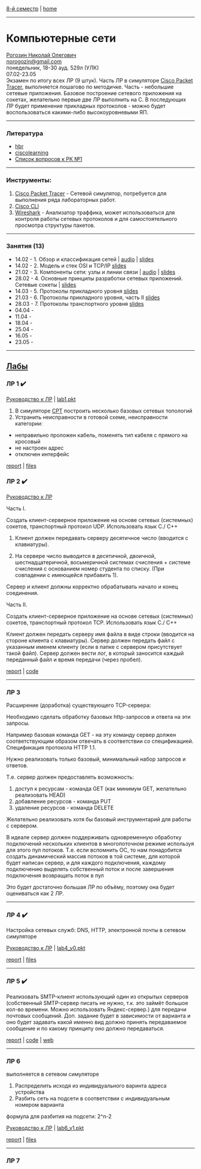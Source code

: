 [8-й семестр](../2022_8_sem.md) | [home](../README.md)
____________________________________
# Компьютерные сети 
[Рогозин Николай Олегович](https://networking-labs.ru/) \
norogozin@gmail.com \
понедельник, 18-30 ауд. 529л (УЛК)\
07.02-23.05 \
Экзамен по итогу всех ЛР (9 штук). Часть ЛР в симуляторе [Cisco Packet Tracer](https://www.netacad.com/ru/courses/packet-tracer), выполняется пошагово по методичке. Часть - небольшие сетевые приложения. Базовое построение сетевого приложения на сокетах, желательно первые две ЛР выполнить на C. В последующих ЛР будет применение прикладных протоколов - можно будет воспользоваться какими-либо высокоуровневыми ЯП.
____________________________________
### Литература

* [hbr](https://habr.com/ru/post/134892/)
* [ciscolearning](https://ciscolearning.ru/)
* [Список вопросов к РК №1](https://docs.google.com/document/d/1zYmXS5kxyfDuPgQ_tBog3G79i8xrJGuy/edit?usp=sharing&ouid=104050528212751164470&rtpof=true&sd=true)

____________________________________
### Инструменты:

1. [Cisco Packet Tracer](https://www.netacad.com/ru/courses/packet-tracer) - Сетевой симулятор, потребуется для выполнения ряда лабораторных работ.
2. [Cisco CLI](https://www.cisco.com/c/ru_ru/td/docs/ios/fundamentals/configuration/guide/12_4/cf_12_4_book/cf_cli-basics.html)
3. [Wireshark](https://www.wireshark.org/) - Анализатор траффика, может использоваться для контроля работы сетевых протоколов и для самостоятельного просмотра структуры пакетов.

____________________________________
### Занятия (13)

* 14.02 - 1. Обзор и классификация сетей | [audio](https://drive.google.com/file/d/1gBJXzjiGZWQAXToCpsktHKEGyOt38MAu/view?usp=sharing) | [slides](https://docs.google.com/presentation/d/1ZPXRFfLD-hi8l1_TWF1224qHrCOUukNk/edit?usp=sharing&ouid=104050528212751164470&rtpof=true&sd=true)
* 14.02 - 2. Модель и стек OSI и TCP/IP [slides](https://docs.google.com/presentation/d/1kxcIIE8LtY26ES-wNcQtHtJlTb56XcWw/edit?usp=sharing&ouid=104050528212751164470&rtpof=true&sd=true)
* 21.02 - 3. Компоненты сети: узлы и линии связи | [audio](https://drive.google.com/file/d/1NdOWs6YKOtlW9ieT0UoXziRCH9HdcJll/view?usp=sharing) | [slides](https://docs.google.com/presentation/d/1Ii-iomXKiIiAAn0z214xbKWam6y8aC6x/edit?usp=sharing&ouid=104050528212751164470&rtpof=true&sd=true)
* 28.02 - 4. Основные принципы разработки сетевых приложений. Сетевые сокеты | [slides](https://drive.google.com/file/d/1KqRp5hkeV5HCB8WBTV7EuJF6DCeQpy1z/view?usp=sharing) 
* 14.03 - 5. Протоколы прикладного уровня [slides](https://drive.google.com/file/d/1KyTbX5nuQ3vj_hySuhZh7CJoap1tFm7N/view?usp=sharing)
* 21.03 - 6. Протоколы прикладного уровня, часть II [slides](https://drive.google.com/file/d/1SAk9SR-XpwaN73vW0Zn_mRFJbVasfLO4/view?usp=sharing)
* 28.03 - 7. Протоколы 
транспортного уровня [slides](https://drive.google.com/file/d/1W8sxt32O7p5U1FXXoY8i8fPsiKj7Mggy/view?usp=drivesdk)
* 04.04 -  
* 11.04 -  
* 18.04 -  
* 25.04 -  
* 16.05 -  
* 23.05 - 

____________________________________

## [Лабы](https://github.com/dKosarevsky/networks/blob/main/README.md)

### ЛР 1 ✔️

[Руководство к ЛР](https://docs.google.com/document/d/1Z86DTMJc3F9BhJevMdyAwROGtaHFz3Pp/edit?usp=sharing&ouid=104050528212751164470&rtpof=true&sd=true) | [ lab1.pkt](https://drive.google.com/file/d/1C61uFcZQjvF3QPzp_4GyaWIIDuxDkSpW/view?usp=sharing)

1. В симуляторе [CPT](https://skillsforall.com/resources/lab-downloads) построить несколько базовых сетевых топологий
2. Устранить неисправности в готовой схеме, неисправности категории: 
  * неправильно проложен кабель, поменять тип кабеля с прямого на кросовый
  * не настроен адрес
  * отключен интерфейс

[report](https://github.com/dKosarevsky/networks/blob/main/lab_01/report.md) | [files](https://github.com/dKosarevsky/networks/tree/main/lab_01)

### ЛР 2 ✔️

[Руководство к ЛР](https://networking-labs.ru/mod/assign/view.php?id=228)

Часть I.

Создать клиент-серверное приложение на основе сетевых (системных) сокетов, транспортный протокол UDP. Использовать язык С./ C++

1. Клиент должен передавать серверу десятичное число (вводится с клавиатуры).

2. На сервере число выводится в десятичной, двоичной, шестнадцатеричной, восьмеричной системах счисления + системе счисления с основанием номер студента по списку. (При совпадении с имеющейся прибавить 1).

Сервер и клиент должны корректно обрабатывать начало и конец соединения.

Часть II.

Создать клиент-серверное приложение на основе сетевых (системных) сокетов, транспортный протокол TCP. Использовать язык С./ C++

Клиент должен передать серверу имя файла в виде строки (вводится на стороне клиента с клавиатуры). Сервер должен передать файл с указанным именем клиенту (если в папке с сервером присутствует такой файл). Сервер должен вести лог, в который заносится каждый переданный файл и время передачи (через пробел).

[report](https://github.com/dKosarevsky/networks/blob/main/lab_02/report.md) | [code](https://github.com/dKosarevsky/networks/tree/main/lab_02/src)
____________________________________

### ЛР 3


Расширение (доработка) существующего TCP-сервера:

Необходимо сделать обработку базовых http-запросов и ответа на эти запросы.

Например базовая команда GET - на эту команду сервер должен соответствующим образом отвечать в соответствии со спецификацией. Спецификация протокола HTTP 1.1.

Нужно реализовать только базовый, минимальный набор запросов и ответов.

Т.е. сервер должен предоставлять возможность:
1. доступ к ресурсам - команда GET (как минимум GET, желательно реализовать HEAD)
2. добавление ресурсов - команда PUT
3. удаление ресурсов - команда DELETE

Желательно реализовать хотя бы базовый инструментарий для работы с сервером. 

В идеале сервер  должен поддерживать одновременную обработку подключений нескольких клиентов в многопоточном режиме используя для этого пул потоков. Т.е. если вспомнить ОС, то нам понадобится создать динамический массив потоков в той системе, для которой будет написан сервер, и для каждого подключения, каждому подключению выделять собственный поток и после завершения подключения возвращать поток в пул


Это будет достаточно большая ЛР по объёму, поэтому она будет оцениваться как 2 ЛР.

____________________________________

### ЛР 4 ✔️

Настройка сетевых служб: DNS, HTTP, электронной почты в сетевом симуляторе

[Руководство к ЛР](https://docs.google.com/document/d/1Y3VU0xgl8_Ie_3lzDZ1uW_Du-xWUnRWR/edit?usp=sharing&ouid=104050528212751164470&rtpof=true&sd=true) | [lab4_v0.pkt](https://drive.google.com/file/d/1dqNYJUlDzUbZEZW3aM0F3gJqe_A8AEUx/view?usp=sharing)

[report](https://github.com/dKosarevsky/networks/blob/main/lab_04/report.md) | [files](https://github.com/dKosarevsky/networks/tree/main/lab_04)


____________________________________

### ЛР 5 ✔️

Реализовать SMTP-клиент использующий один из открытых серверов (собственный SMTP-сервер писать не нужно, т.к. это займёт большое кол-во времени. Можно использовать Яндекс-сервер.) для передачи почтовых сообщений. 
Доп. задание будет в зависимости от варианта и оно будет задавать какой именно вид должно принять передаваемое сообщение и по какому принципу оно должно передаваться. 

[report](https://github.com/dKosarevsky/networks/blob/main/lab_05/report.md) | [code](https://github.com/dKosarevsky/smtp_client) | [web](https://share.streamlit.io/dkosarevsky/smtp_client/main/main.py)

____________________________________

### ЛР 6

выполняется в сетевом симуляторе

1. Распределить исходя из индивидуального варинта адреса устройства
2. Разбить сеть на подсети в соответствии с индивидуальным номером варианта

формула для разбития на подсети: 2^n-2

[Руководство к ЛР](https://docs.google.com/document/d/1vEfhfzuDD6SAu-zStUmlOFL9MCtMWUaR/edit?usp=sharing&ouid=104050528212751164470&rtpof=true&sd=true) | [lab6_v1.pkt](https://drive.google.com/file/d/125zjRCgzAlMHXrTvGpd-ZsTHanjLjEkN/view?usp=sharing)

[report](https://github.com/dKosarevsky/networks/blob/main/lab_06/report.md) | [files](https://github.com/dKosarevsky/networks/tree/main/lab_06)

____________________________________

### ЛР 7
